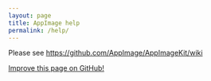 ```yaml
---
layout: page
title: AppImage help
permalink: /help/
---
```


Please see https://github.com/AppImage/AppImageKit/wiki

<p><a class="b" href="https://github.com/AppImage/AppImageHub/edit/gh-pages/{{ page.path }}"><span class="octicon octicon-pencil"></span> Improve this page on GitHub!</a></p>
